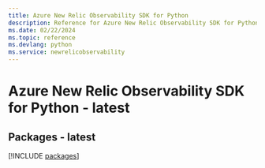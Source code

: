 ```yaml
---
title: Azure New Relic Observability SDK for Python
description: Reference for Azure New Relic Observability SDK for Python
ms.date: 02/22/2024
ms.topic: reference
ms.devlang: python
ms.service: newrelicobservability
---
```

# Azure New Relic Observability SDK for Python - latest
## Packages - latest
[!INCLUDE [packages](new-relic-observability-index.md)]